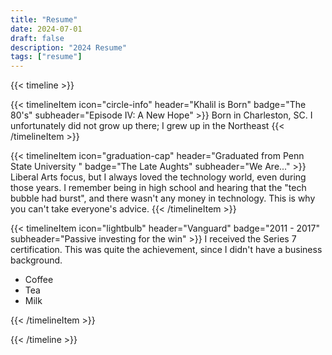 ```yaml
---
title: "Resume"
date: 2024-07-01
draft: false
description: "2024 Resume"
tags: ["resume"]
---
```


{{< timeline >}}

{{< timelineItem icon="circle-info" header="Khalil is Born" badge="The 80's" subheader="Episode IV: A New Hope" >}}
Born in Charleston, SC. I unfortunately did not grow up there; I grew up in the Northeast
{{< /timelineItem >}}

{{< timelineItem icon="graduation-cap" header="Graduated from Penn State University " badge="The Late Aughts" subheader="We Are..." >}}
Liberal Arts focus, but I always loved the technology world, even during those years. I remember being in high school and hearing that the "tech bubble had burst", and there wasn't any money in technology. This is why you can't take everyone's advice.
{{< /timelineItem >}}

{{< timelineItem icon="lightbulb" header="Vanguard" badge="2011 - 2017" subheader="Passive investing for the win" >}}
I received the Series 7 certification. This was quite the achievement, since I didn't have a business background. 
<ul>
  <li>Coffee</li>
  <li>Tea</li>
  <li>Milk</li>
</ul>
{{< /timelineItem >}}

{{< /timeline >}}